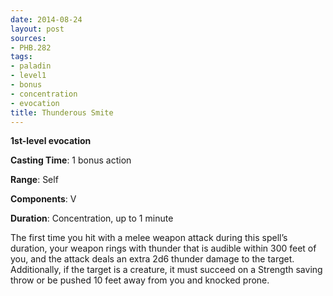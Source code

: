 ```yaml
---
date: 2014-08-24
layout: post
sources:
- PHB.282
tags:
- paladin
- level1
- bonus
- concentration
- evocation
title: Thunderous Smite
---
```


**1st-level evocation**

**Casting Time**: 1 bonus action

**Range**: Self

**Components**: V

**Duration**: Concentration, up to 1 minute

The first time you hit with a melee weapon attack during this spell’s duration, your weapon rings with thunder that is audible within 300 feet of you, and the attack deals an extra 2d6 thunder damage to the target. Additionally, if the target is a creature, it must succeed on a Strength saving throw or be pushed 10 feet away from you and knocked prone.